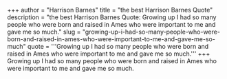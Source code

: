 +++
author = "Harrison Barnes"
title = "the best Harrison Barnes Quote"
description = "the best Harrison Barnes Quote: Growing up I had so many people who were born and raised in Ames who were important to me and gave me so much."
slug = "growing-up-i-had-so-many-people-who-were-born-and-raised-in-ames-who-were-important-to-me-and-gave-me-so-much"
quote = '''Growing up I had so many people who were born and raised in Ames who were important to me and gave me so much.'''
+++
Growing up I had so many people who were born and raised in Ames who were important to me and gave me so much.
